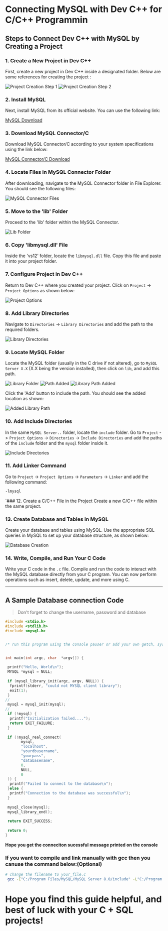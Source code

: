 # Connecting MySQL with Dev C++ for C/C++ Programmin


## Steps to Connect Dev C++ with MySQL by Creating a Project

### 1. Create a New Project in Dev C++
First, create a new project in Dev C++ inside a designated folder. Below are some references for creating the project :

![Project Creation Step 1](https://github.com/user-attachments/assets/a7b7305b-d0be-4100-8f17-3e742725159c)
![Project Creation Step 2](https://github.com/user-attachments/assets/a2a37017-c7b2-413a-a05c-95364550ba4c)

### 2. Install MySQL
Next, install MySQL from its official website. You can use the following link:

[MySQL Download](https://dev.mysql.com/downloads/workbench/)

### 3. Download MySQL Connector/C
Download MySQL Connector/C according to your system specifications using the link below:

[MySQL Connector/C Download](https://downloads.mysql.com/archives/c-c/)

### 4. Locate Files in MySQL Connector Folder
After downloading, navigate to the MySQL Connector folder in File Explorer. You should see the following files:

![MySQL Connector Files](https://github.com/user-attachments/assets/bcdc1761-eed3-40ad-80b8-05dc54f23d28)

### 5. Move to the 'lib' Folder
Proceed to the 'lib' folder within the MySQL Connector.

![Lib Folder](https://github.com/user-attachments/assets/3fa89353-1e91-46ae-9e2c-3f6d885ea91d)

### 6. Copy 'libmysql.dll' File
Inside the 'vs12' folder, locate the `libmysql.dll` file. Copy this file and paste it into your project folder.

### 7. Configure Project in Dev C++
Return to Dev C++ where you created your project. Click on `Project` -> `Project Options` as shown below:

![Project Options](https://github.com/user-attachments/assets/dfdcb47b-8f12-4f07-92ba-27325ae92d98)

### 8. Add Library Directories
Navigate to `Directories` -> `Library Directories` and add the path to the required folders.

![Library Directories](https://github.com/user-attachments/assets/f16711eb-021f-48f0-9f18-a0eb96130641)

### 9. Locate MySQL Folder
Locate the MySQL folder (usually in the C drive if not altered), go to `MySQL Server X.X` (X.X being the version installed), then click on `lib`, and add this path.

![Library Folder](https://github.com/user-attachments/assets/5c02c875-5264-4bf6-a51b-78f321c37ab8)
![Path Added](https://github.com/user-attachments/assets/5d491032-9d79-42f6-ac56-c2bd79eda9dd)
![Library Path Added](https://github.com/user-attachments/assets/9154fd3a-31da-486e-88d4-0eedc3836f98)

Click the 'Add' button to include the path. You should see the added location as shown:

![Added Library Path](https://github.com/user-attachments/assets/8d6f1210-75d1-456e-9258-ae1e1a287246)

### 10. Add Include Directories
In the same `MySQL Server..` folder, locate the `include` folder. Go to `Project` -> `Project Options` -> `Directories` -> `Include Directories` and add the paths of the `include` folder and the `mysql` folder inside it.

![Include Directories](https://github.com/user-attachments/assets/ec531593-d1b7-4588-b18c-d166de2288f9)

### 11. Add Linker Command
Go to `Project` -> `Project Options` -> `Parameters` -> `Linker` and add the following command: 

```bash
-lmysql
```
`### 12. Create a C/C++ File in the Project
Create a new C/C++ file within the same project.

### 13. Create Database and Tables in MySQL
Create your database and tables using MySQL. Use the appropriate SQL queries in MySQL to set up your database structure, as shown below:

![Database Creation](https://github.com/user-attachments/assets/6e7427fb-923c-4533-90e9-8923b56684b4)

### 14. Write, Compile, and Run Your C Code
Write your C code in the `.c` file. Compile and run the code to interact with the MySQL database directly from your C program. You can now perform operations such as insert, delete, update, and more using C.

---

## A Sample Database connection Code
>Don't forget to change the username, password and database

```C
#include <stdio.h>
#include <stdlib.h>
#include <mysql.h>


/* run this program using the console pauser or add your own getch, system("pause") or input loop */


int main(int argc, char  *argv[]) {
 
 printf("Hello, World\n");
 MYSQL *mysql = NULL;
 
 if (mysql_library_init(argc, argv, NULL)) {
  fprintf(stderr, "could not MYSQL client library");
  exit(1);
 }
// 
 mysql = mysql_init(mysql);
// 
 if (!mysql) {
  printf("Initialization failed....");
  return EXIT_FAILURE;
 }
 
 if (!mysql_real_connect(
       mysql,
       "localhost",
       "yourdbusername",
       "yourpass",
       "databasename",
       0,
       NULL,
       0
 )) {
  printf("Failed to connect to the database\n");
 }else {
  printf("Connection to the database was successful\n");
 }
  
 mysql_close(mysql);
 mysql_library_end();
 
 return EXIT_SUCCESS;
 
 return 0;
}

```

**Hope you get the conneciton sucessful message printed on the console**


### If you want to compile and link manually with gcc then you canuse the command below:(Optional)
```bash
# change the filename to your_file.c
 gcc -I"C:/Program Files/MySQL/MySQL Server 8.0/include" -L"C:/Program Files/MySQL/MySQL Server 8.0/lib" -o out.exe main.c -lmysql
```

# **Hope you find this guide helpful, and best of luck with your C + SQL projects!**


